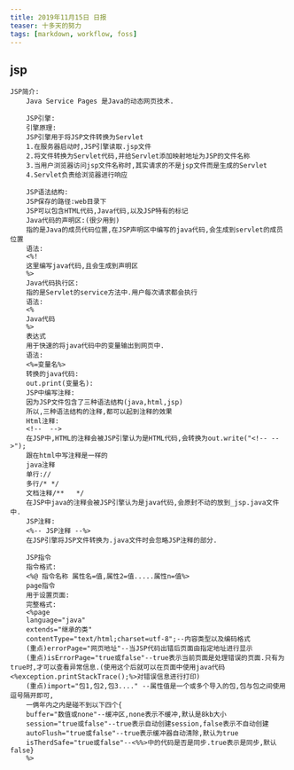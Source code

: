 ```yaml
---
title: 2019年11月15日 日报 
teaser: 十多天的努力
tags: [markdown, workflow, foss]
---
```

## jsp
	JSP简介:
		Java Service Pages 是Java的动态网页技术.

		JSP引擎:
		引擎原理:
		JSP引擎用于将JSP文件转换为Servlet
		1.在服务器启动时,JSP引擎读取.jsp文件
		2.将文件转换为Servlet代码,并给Servlet添加映射地址为JSP的文件名称
		3.当用户浏览器访问jsp文件名称时,其实请求的不是jsp文件而是生成的Servlet
		4.Servlet负责给浏览器进行响应
		
		JSP语法结构:
		JSP保存的路径:web目录下
		JSP可以包含HTML代码,Java代码,以及JSP特有的标记
		Java代码的声明区:(很少用到)
		指的是Java的成员代码位置,在JSP声明区中编写的java代码,会生成到servlet的成员位置
		语法:
		<%!
		这里编写java代码,且会生成到声明区
		%>
		Java代码执行区:
		指的是Servlet的service方法中.用户每次请求都会执行
		语法:
		<%
		Java代码
		%>
		表达式
		用于快速的将java代码中的变量输出到网页中.
		语法:
		<%=变量名%>
		转换的java代码:
		out.print(变量名):
		JSP中编写注释:
		因为JSP文件包含了三种语法结构(java,html,jsp)
		所以,三种语法结构的注释,都可以起到注释的效果
		Html注释:
		<!--  -->
		在JSP中,HTML的注释会被JSP引擎认为是HTML代码,会转换为out.write("<!-- -->");
		跟在html中写注释是一样的
		java注释
		单行://
		多行/* */
		文档注释/**   */
		在JSP中java的注释会被JSP引擎认为是java代码,会原封不动的放到_jsp.java文件中.
		JSP注释:
		<%-- JSP注释 --%>
		在JSP引擎将JSP文件转换为.java文件时会忽略JSP注释的部分.

		JSP指令 
		指令格式:
		<%@ 指令名称 属性名=值,属性2=值.....属性n=值%>
		page指令
		用于设置页面:
		完整格式:
		<%page
		language="java"
		extends="继承的类"
		contentType="text/html;charset=utf-8";--内容类型以及编码格式
		(重点)errorPage="网页地址"--当JSP代码出错后页面由指定地址进行显示
		(重点)isErrorPage="true或false"--true表示当前页面是处理错误的页面.只有为true时,才可以查看异常信息.(使用这个后就可以在页面中使用java代码<%exception.printStackTrace();%>对错误信息进行打印)
		(重点)import="包1,包2,包3...." --属性值是一个或多个导入的包,包与包之间使用逗号隔开即可,
		一俩年内之内是碰不到以下四个{
		buffer="数值或none"--缓冲区,none表示不缓冲,默认是8kb大小
		session="true或false"--true表示自动创建session,false表示不自动创建
		autoFlush="true或false"--true表示缓冲器自动清除,默认为true
		isTherdSafe="true或false"--<%%>中的代码是否是同步.true表示是同步,默认false}
		%>

